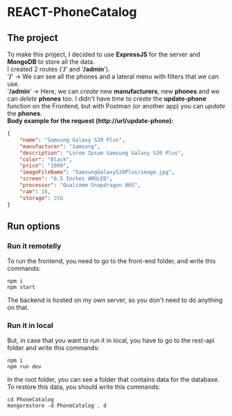 # REACT-PhoneCatalog
## The project
To make this project, I decided to use **ExpressJS** for the server and **MongoDB** to store all the data.<br />
I created 2 routes ('**/**' and '**/admin**'). <br />
'**/**' -> We can see all the phones and a lateral menu with filters that we can use. <br />
'**/admin**' -> Here, we can *create* new **manufacturers**, new **phones** and we can *delete* **phones** too. I didn't have
time to *create* the **update-phone** function on the Frontend, but with Postman (or another app) you can *update*
the **phones**. <br />
**Body example for the request (http://url/update-phone):**
```json 
{
    "name": "Samsung Galaxy S20 Plus",
    "manufacturer": "Samsung",
    "description": "Lorem Ipsum Samsung Galaxy S20 Plus",
    "color": "Black",
    "price": "1099",
    "imageFileName": "SamsungGalaxyS20Plus/image.jpg",
    "screen": "6.5 Inches AMOLED",
    "processor": "Qualcomm Snapdragon 865",
    "ram": 16,
    "storage": 256
}
```
## Run options
### Run it remotelly
To run the frontend, you need to go to the front-end folder, and write this commands:
```
npm i
npm start
```
The backend is hosted on my own server, so you don't need to do anything on that. 
### Run it in local
But, in case that you want to run it in local, you have to go to the rest-api folder and write this commands:
```
npm i
npm run dev
```
In the root folder, you can see a folder that contains data for the database. <br />
To restore this data, you should write this commands:
```
cd PhoneCatalog
mongorestore -d PhoneCatalog . d
```